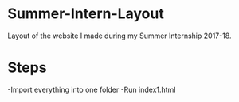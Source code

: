 # Summer-Intern-Layout
Layout of the website I made during my Summer Internship 2017-18.

# Steps
-Import everything into one folder
-Run index1.html
